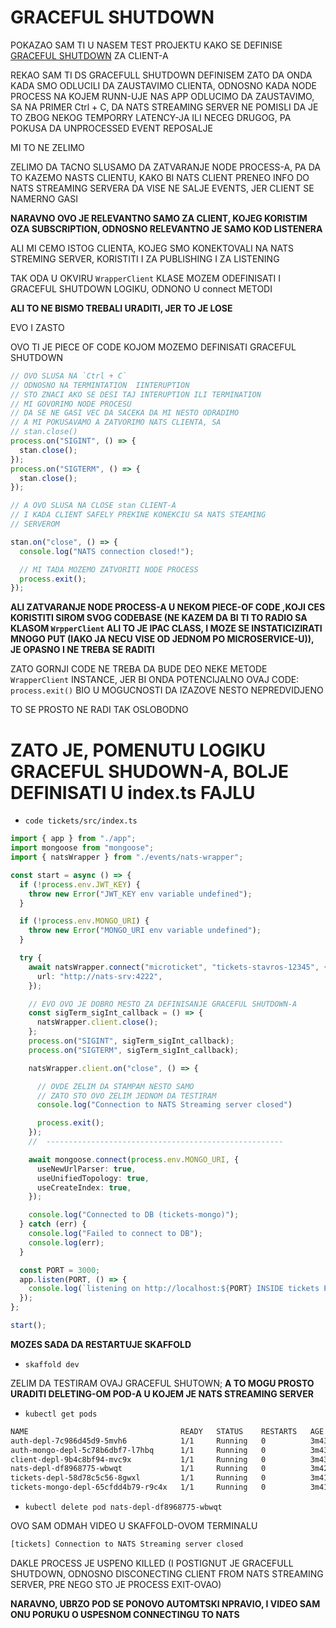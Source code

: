 # GRACEFUL SHUTDOWN

POKAZAO SAM TI U NASEM TEST PROJEKTU KAKO SE DEFINISE [GRACEFUL SHUTDOWN](nats_test_project/src/listener.ts) ZA CLIENT-A

REKAO SAM TI DS GRACEFULL SHUTDOWN DEFINISEM ZATO DA ONDA KADA SMO ODLUCILI DA ZAUSTAVIMO CLIENTA, ODNOSNO KADA NODE PROCESS NA KOJEM RUNN-UJE NAS APP ODLUCIMO DA ZAUSTAVIMO, SA NA PRIMER Ctrl + C, DA NATS STREAMING SERVER NE POMISLI DA JE TO ZBOG NEKOG TEMPORRY LATENCY-JA ILI NECEG DRUGOG, PA POKUSA DA UNPROCESSED EVENT REPOSALJE

MI TO NE ZELIMO

ZELIMO DA TACNO SLUSAMO DA ZATVARANJE NODE PROCESS-A, PA DA TO KAZEMO NASTS CLIENTU, KAKO BI NATS CLIENT PRENEO INFO DO NATS STREAMING SERVERA DA VISE NE SALJE EVENTS, JER CLIENT SE NAMERNO GASI

**NARAVNO OVO JE RELEVANTNO SAMO ZA CLIENT, KOJEG KORISTIM OZA SUBSCRIPTION, ODNOSNO RELEVANTNO JE SAMO KOD LISTENERA**

ALI MI CEMO ISTOG CLIENTA, KOJEG SMO KONEKTOVALI NA NATS STREMING SERVER, KORISTITI I ZA PUBLISHING I ZA LISTENING

TAK ODA U OKVIRU `WrapperClient` KLASE MOZEM ODEFINISATI I GRACEFUL SHUTDOWN LOGIKU, ODNONO U connect METODI

**ALI TO NE BISMO TREBALI URADITI, JER TO JE LOSE**

EVO I ZASTO

OVO TI JE PIECE OF CODE KOJOM MOZEMO DEFINISATI GRACEFUL SHUTDOWN

```ts
// OVO SLUSA NA `Ctrl + C`
// ODNOSNO NA TERMINTATION  IINTERUPTION
// STO ZNACI AKO SE DESI TAJ INTERUPTION ILI TERMINATION
// MI GOVORIMO NODE PROCESU
// DA SE NE GASI VEC DA SACEKA DA MI NESTO ODRADIMO
// A MI POKUSAVAMO A ZATVORIMO NATS CLIENTA, SA
// stan.close()
process.on("SIGINT", () => {
  stan.close();
});
process.on("SIGTERM", () => {
  stan.close();
});

// A OVO SLUSA NA CLOSE stan CLIENT-A
// I KADA CLIENT SAFELY PREKINE KONEKCIU SA NATS STEAMING 
// SERVEROM

stan.on("close", () => {
  console.log("NATS connection closed!");

  // MI TADA MOZEMO ZATVORITI NODE PROCESS
  process.exit();
});
```

**ALI ZATVARANJE NODE PROCESS-A U NEKOM PIECE-OF CODE ,KOJI CES KORISTITI SIROM SVOG CODEBASE (NE KAZEM DA BI TI TO RADIO SA KLASOM `WrpperClient` ALI TO JE IPAC CLASS, I MOZE SE INSTATICIZIRATI MNOGO PUT (IAKO JA NECU VISE OD JEDNOM PO MICROSERVICE-U)), JE OPASNO I NE TREBA SE RADITI**

ZATO GORNJI CODE NE TREBA DA BUDE DEO NEKE METODE `WrapperClient` INSTANCE, JER BI ONDA POTENCIJALNO OVAJ CODE: `process.exit()` BIO U MOGUCNOSTI DA IZAZOVE NESTO NEPREDVIDJENO

TO SE PROSTO NE RADI TAK OSLOBODNO

# ZATO JE, POMENUTU LOGIKU GRACEFUL SHUDOWN-A, BOLJE DEFINISATI U index.ts FAJLU

- `code tickets/src/index.ts`

```ts
import { app } from "./app";
import mongoose from "mongoose";
import { natsWrapper } from "./events/nats-wrapper";

const start = async () => {
  if (!process.env.JWT_KEY) {
    throw new Error("JWT_KEY env variable undefined");
  }

  if (!process.env.MONGO_URI) {
    throw new Error("MONGO_URI env variable undefined");
  }

  try {
    await natsWrapper.connect("microticket", "tickets-stavros-12345", {
      url: "http://nats-srv:4222",
    });

    // EVO OVO JE DOBRO MESTO ZA DEFINISANJE GRACEFUL SHUTDOWN-A
    const sigTerm_sigInt_callback = () => {
      natsWrapper.client.close();
    };
    process.on("SIGINT", sigTerm_sigInt_callback);
    process.on("SIGTERM", sigTerm_sigInt_callback);

    natsWrapper.client.on("close", () => {

      // OVDE ZELIM DA STAMPAM NESTO SAMO
      // ZATO STO OVO ZELIM JEDNOM DA TESTIRAM
      console.log("Connection to NATS Streaming server closed")

      process.exit();
    });
    //  -----------------------------------------------------

    await mongoose.connect(process.env.MONGO_URI, {
      useNewUrlParser: true,
      useUnifiedTopology: true,
      useCreateIndex: true,
    });

    console.log("Connected to DB (tickets-mongo)");
  } catch (err) {
    console.log("Failed to connect to DB");
    console.log(err);
  }

  const PORT = 3000;
  app.listen(PORT, () => {
    console.log(`listening on http://localhost:${PORT} INSIDE tickets POD`);
  });
};

start();
```

**MOZES SADA DA RESTARTUJE SKAFFOLD**

- `skaffold dev`

ZELIM DA TESTIRAM OVAJ GRACEFUL SHUTOWN; **A TO MOGU PROSTO URADITI DELETING-OM POD-A U KOJEM JE NATS STREAMING SERVER**

- `kubectl get pods`

```zsh
NAME                                  READY   STATUS    RESTARTS   AGE
auth-depl-7c986d45d9-5mvh6            1/1     Running   0          3m43s
auth-mongo-depl-5c78b6dbf7-l7hbq      1/1     Running   0          3m43s
client-depl-9b4c8bf94-mvc9x           1/1     Running   0          3m43s
nats-depl-df8968775-wbwqt             1/1     Running   0          3m42s
tickets-depl-58d78c5c56-8gwxl         1/1     Running   0          3m41s
tickets-mongo-depl-65cfdd4b79-r9c4x   1/1     Running   0          3m41s
```

- `kubectl delete pod nats-depl-df8968775-wbwqt`

OVO SAM ODMAH VIDEO U SKAFFOLD-OVOM TERMINALU

```zsh
[tickets] Connection to NATS Streaming server closed
```

DAKLE PROCESS JE USPENO KILLED (I POSTIGNUT JE GRACEFULL SHUTDOWN, ODNOSNO DISCONECTING CLIENT FROM NATS STREAMING SERVER, PRE NEGO STO JE PROCESS EXIT-OVAO)

**NARAVNO, UBRZO POD SE PONOVO AUTOMTSKI NPRAVIO, I VIDEO SAM ONU PORUKU O USPESNOM CONNECTINGU TO NATS**
